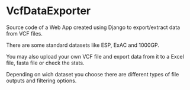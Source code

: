 # VcfDataExporter

Source code of a Web App created using Django to export/extract data from VCF files.

There are some standard datasets like ESP, ExAC and 1000GP.

You may also upload your own VCF file and export data from it to a Excel file, fasta file or check the stats.

Depending on wich dataset you choose there are different types of file outputs and filtering options.
